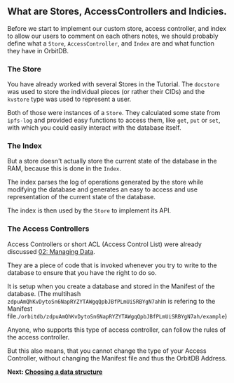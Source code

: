 ## What are Stores, AccessControllers and Indicies.

Before we start to implement
our custom store, access controller, and index
to allow our users to comment on each others
notes, we should probably define what a `Store`,
`AccessController`, and `Index` are and what
function they have in OrbitDB.

### The Store

You have already worked with several
Stores in the Tutorial.
The `docstore` was used to store
the individual pieces (or rather their CIDs)
and the `kvstore` type was used to
represent a user.

Both of those were instances of a `Store`.
They calculated some state from `ipfs-log` and provided easy
functions to access them, like `get`, `put` or `set`,
with which you could easily interact with
the database itself.

### The Index

But a store doesn't actually
store the current state of the database in the RAM,
because this is done in the `Index`.

The index parses the log of operations
generated by the store while
modifying the database and generates
an easy to access and use representation
of the current state of the database.

The index is then used by the `Store`
to implement its API.

### The Access Controllers

Access Controllers or short ACL (Access Control List)
were already discussed [02: Managing Data](../01_Tutorial/02_Managing_Data).

They are a piece of code that is invoked whenever
you try to write to the database to ensure
that you have the right to do so.

It is setup when you create a database
and stored in the Manifest of the database.
(The multihash `zdpuAmQhKvDytoSn6NapRYZYTAWgqQpbJBfPLmUiSRBYgN7ah`in is refering to the
Manifest file.`/orbitdb/zdpuAmQhKvDytoSn6NapRYZYTAWgqQpbJBfPLmUiSRBYgN7ah/example`)

Anyone, who supports this type of access
controller, can follow the rules of the access controller.

But this also means, that you cannot change
the type of your Access Controller, without
changing the Manifest file and thus the OrbitDB
Address.

**Next: [Choosing a data structure](02_Choosing_a_data_structure.md)**
